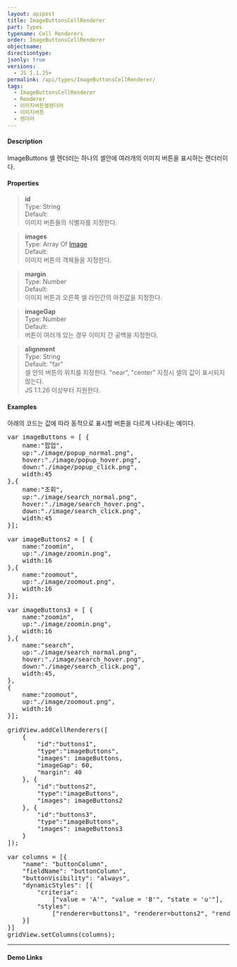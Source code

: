 ```yaml
---
layout: apipost
title: ImageButtonsCellRenderer
part: Types
typename: Cell Renderers
order: ImageButtonsCellRenderer
objectname: 
directiontype: 
jsonly: true
versions:
  - JS 1.1.25+
permalink: /api/types/ImageButtonsCellRenderer/
tags:
  - ImageButtonsCellRenderer
  - Renderer
  - 이미지버튼셀렌더러
  - 이미지버튼
  - 렌더러  
---
```


#### Description

ImageButtons 셀 렌더러는 하나의 셀안에 여러개의 이미지 버튼을 표시하는 렌더러이다. 

#### Properties

> **id**  
> Type: String   
> Default:     
> 이미지 버튼들의 식별자를 지정한다.      

> **images**  
> Type: Array Of [Image](/api/types/Image/)   
> Default:     
> 이미지 버튼의 객체들을 지정한다.        

> **margin**  
> Type: Number   
> Default:     
> 이미지 버튼과 오른쪽 셀 라인간의 마진값을 지정한다.    

> **imageGap**  
> Type: Number    
> Default:      
> 버튼이 여러개 있는 경우 이미지 간 공백을 지정한다.     

> **alignment**  
> Type: String   
> Default: "far"    
> 셀 안의 버튼의 위치를 지정한다. "near", "center" 지정시 셀의 값이 표시되지 않는다.     
> JS 1.1.26 이상부터 지원한다.        

#### Examples   

아래의 코드는 값에 따라 동적으로 표시할 버튼을 다르게 나타내는 예이다.

<pre class="prettyprint">
var imageButtons = [ {
    name:"팝업",
    up:"./image/popup_normal.png",
    hover:"./image/popup_hover.png",
    down:"./image/popup_click.png",
    width:45
},{
    name:"조회",
    up:"./image/search_normal.png",
    hover:"./image/search_hover.png",
    down:"./image/search_click.png",
    width:45
}];

var imageButtons2 = [ {
    name:"zoomin",
    up:"./image/zoomin.png",
    width:16
},{
    name:"zoomout",
    up:"./image/zoomout.png",
    width:16
}];

var imageButtons3 = [ {
    name:"zoomin",
    up:"./image/zoomin.png",
    width:16
},{
    name:"search",
    up:"./image/search_normal.png",
    hover:"./image/search_hover.png",
    down:"./image/search_click.png",
    width:45,
},
{
    name:"zoomout",
    up:"./image/zoomout.png",
    width:16
}];

gridView.addCellRenderers([
    {
        "id":"buttons1",
        "type":"imageButtons",
        "images": imageButtons,
        "imageGap": 60,
        "margin": 40
    }, {
        "id":"buttons2",
        "type":"imageButtons",
        "images": imageButtons2
    }, {
        "id":"buttons3",
        "type":"imageButtons",
        "images": imageButtons3
    }
]);

var columns = [{
    "name": "buttonColumn",
    "fieldName": "buttonColumn",
    "buttonVisibility": "always",
    "dynamicStyles": [{
        "criteria": 
            ["value = 'A'", "value = 'B'", "state = 'u'"],
        "styles": 
            ["renderer=buttons1", "renderer=buttons2", "renderer=buttons3"]
    }]
}]
gridView.setColumns(columns);
</pre>

---

#### Demo Links


